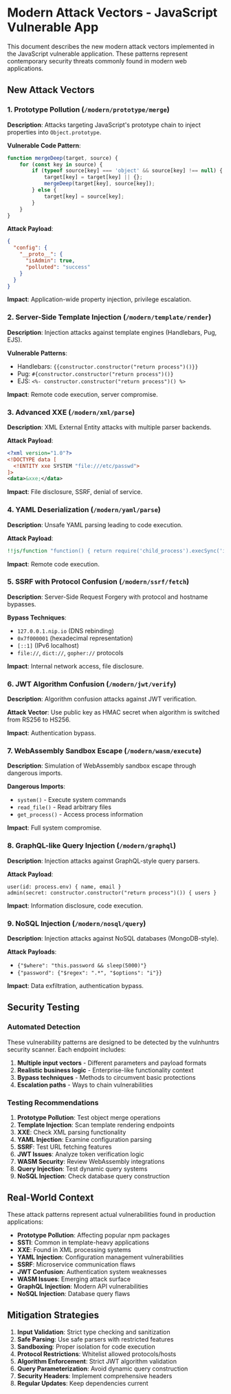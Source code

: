 # Modern Attack Vectors - JavaScript Vulnerable App

This document describes the new modern attack vectors implemented in the JavaScript vulnerable application. These patterns represent contemporary security threats commonly found in modern web applications.

## New Attack Vectors

### 1. Prototype Pollution (`/modern/prototype/merge`)

**Description**: Attacks targeting JavaScript's prototype chain to inject properties into `Object.prototype`.

**Vulnerable Code Pattern**:
```javascript
function mergeDeep(target, source) {
    for (const key in source) {
        if (typeof source[key] === 'object' && source[key] !== null) {
            target[key] = target[key] || {};
            mergeDeep(target[key], source[key]);
        } else {
            target[key] = source[key];
        }
    }
}
```

**Attack Payload**:
```json
{
  "config": {
    "__proto__": {
      "isAdmin": true,
      "polluted": "success"
    }
  }
}
```

**Impact**: Application-wide property injection, privilege escalation.

### 2. Server-Side Template Injection (`/modern/template/render`)

**Description**: Injection attacks against template engines (Handlebars, Pug, EJS).

**Vulnerable Patterns**:
- Handlebars: `{{constructor.constructor("return process")()}}`
- Pug: `#{constructor.constructor("return process")()}`
- EJS: `<%- constructor.constructor("return process")() %>`

**Impact**: Remote code execution, server compromise.

### 3. Advanced XXE (`/modern/xml/parse`)

**Description**: XML External Entity attacks with multiple parser backends.

**Attack Payload**:
```xml
<?xml version="1.0"?>
<!DOCTYPE data [
  <!ENTITY xxe SYSTEM "file:///etc/passwd">
]>
<data>&xxe;</data>
```

**Impact**: File disclosure, SSRF, denial of service.

### 4. YAML Deserialization (`/modern/yaml/parse`)

**Description**: Unsafe YAML parsing leading to code execution.

**Attack Payload**:
```yaml
!!js/function "function() { return require('child_process').execSync('id'); }"
```

**Impact**: Remote code execution.

### 5. SSRF with Protocol Confusion (`/modern/ssrf/fetch`)

**Description**: Server-Side Request Forgery with protocol and hostname bypasses.

**Bypass Techniques**:
- `127.0.0.1.nip.io` (DNS rebinding)
- `0x7f000001` (hexadecimal representation)
- `[::1]` (IPv6 localhost)
- `file://`, `dict://`, `gopher://` protocols

**Impact**: Internal network access, file disclosure.

### 6. JWT Algorithm Confusion (`/modern/jwt/verify`)

**Description**: Algorithm confusion attacks against JWT verification.

**Attack Vector**: Use public key as HMAC secret when algorithm is switched from RS256 to HS256.

**Impact**: Authentication bypass.

### 7. WebAssembly Sandbox Escape (`/modern/wasm/execute`)

**Description**: Simulation of WebAssembly sandbox escape through dangerous imports.

**Dangerous Imports**:
- `system()` - Execute system commands
- `read_file()` - Read arbitrary files
- `get_process()` - Access process information

**Impact**: Full system compromise.

### 8. GraphQL-like Query Injection (`/modern/graphql`)

**Description**: Injection attacks against GraphQL-style query parsers.

**Attack Payload**:
```
user(id: process.env) { name, email }
admin(secret: constructor.constructor("return process")()) { users }
```

**Impact**: Information disclosure, code execution.

### 9. NoSQL Injection (`/modern/nosql/query`)

**Description**: Injection attacks against NoSQL databases (MongoDB-style).

**Attack Payloads**:
- `{"$where": "this.password && sleep(5000)"}`
- `{"password": {"$regex": ".*", "$options": "i"}}`

**Impact**: Data exfiltration, authentication bypass.

## Security Testing

### Automated Detection

These vulnerability patterns are designed to be detected by the vulnhuntrs security scanner. Each endpoint includes:

1. **Multiple input vectors** - Different parameters and payload formats
2. **Realistic business logic** - Enterprise-like functionality context
3. **Bypass techniques** - Methods to circumvent basic protections
4. **Escalation paths** - Ways to chain vulnerabilities

### Testing Recommendations

1. **Prototype Pollution**: Test object merge operations
2. **Template Injection**: Scan template rendering endpoints
3. **XXE**: Check XML parsing functionality
4. **YAML Injection**: Examine configuration parsing
5. **SSRF**: Test URL fetching features
6. **JWT Issues**: Analyze token verification logic
7. **WASM Security**: Review WebAssembly integrations
8. **Query Injection**: Test dynamic query systems
9. **NoSQL Injection**: Check database query construction

## Real-World Context

These attack patterns represent actual vulnerabilities found in production applications:

- **Prototype Pollution**: Affecting popular npm packages
- **SSTI**: Common in template-heavy applications
- **XXE**: Found in XML processing systems
- **YAML Injection**: Configuration management vulnerabilities
- **SSRF**: Microservice communication flaws
- **JWT Confusion**: Authentication system weaknesses
- **WASM Issues**: Emerging attack surface
- **GraphQL Injection**: Modern API vulnerabilities
- **NoSQL Injection**: Database query flaws

## Mitigation Strategies

1. **Input Validation**: Strict type checking and sanitization
2. **Safe Parsing**: Use safe parsers with restricted features
3. **Sandboxing**: Proper isolation for code execution
4. **Protocol Restrictions**: Whitelist allowed protocols/hosts
5. **Algorithm Enforcement**: Strict JWT algorithm validation
6. **Query Parameterization**: Avoid dynamic query construction
7. **Security Headers**: Implement comprehensive headers
8. **Regular Updates**: Keep dependencies current